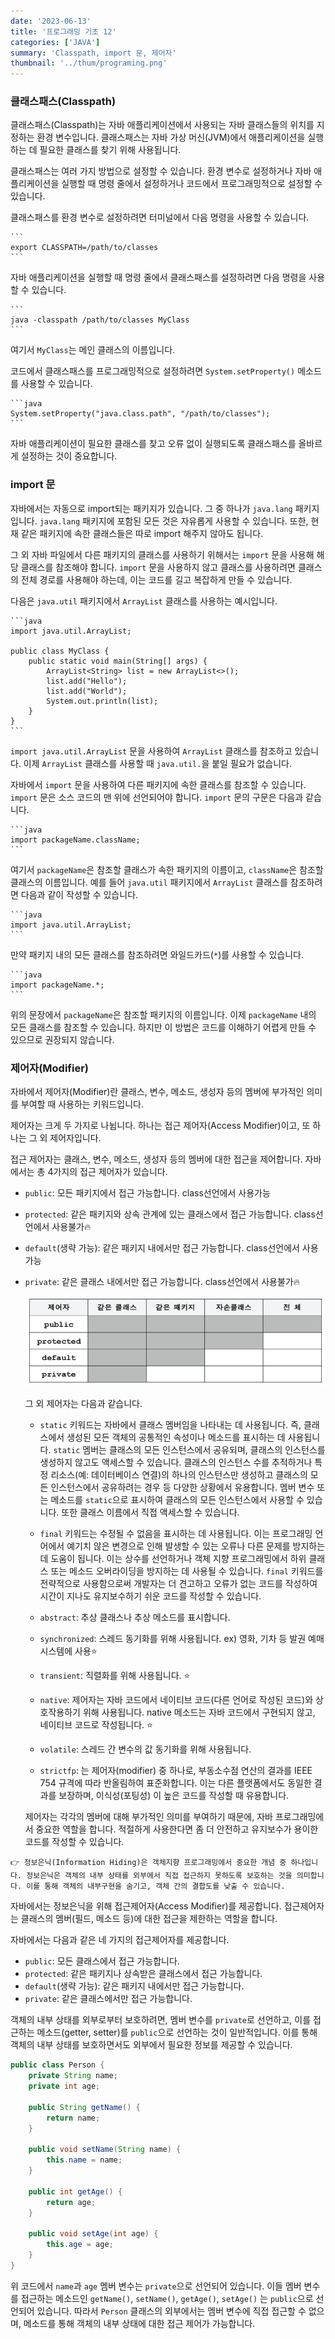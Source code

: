 ```yaml
---
date: '2023-06-13'
title: '프로그래밍 기초 12'
categories: ['JAVA']
summary: 'Classpath, import 문, 제어자'
thumbnail: '../thum/programing.png'
---
```


### 클래스패스(Classpath)

클래스패스(Classpath)는 자바 애플리케이션에서 사용되는 자바 클래스들의 위치를 지정하는 환경 변수입니다. 클래스패스는 자바 가상 머신(JVM)에서 애플리케이션을 실행하는 데 필요한 클래스를 찾기 위해
사용됩니다.

클래스패스는 여러 가지 방법으로 설정할 수 있습니다. 환경 변수로 설정하거나 자바 애플리케이션을 실행할 때 명령 줄에서 설정하거나 코드에서 프로그래밍적으로 설정할 수 있습니다.

클래스패스를 환경 변수로 설정하려면 터미널에서 다음 명령을 사용할 수 있습니다.

    ```
    export CLASSPATH=/path/to/classes
    ```

자바 애플리케이션을 실행할 때 명령 줄에서 클래스패스를 설정하려면 다음 명령을 사용할 수 있습니다.

    ```
    java -classpath /path/to/classes MyClass
    ```

여기서 `MyClass`는 메인 클래스의 이름입니다.

코드에서 클래스패스를 프로그래밍적으로 설정하려면 `System.setProperty()` 메소드를 사용할 수 있습니다.

    ```java
    System.setProperty("java.class.path", "/path/to/classes");
    ```

자바 애플리케이션이 필요한 클래스를 찾고 오류 없이 실행되도록 클래스패스를 올바르게 설정하는 것이 중요합니다.

### import 문

자바에서는 자동으로 import되는 패키지가 있습니다. 그 중 하나가 `java.lang` 패키지입니다. `java.lang` 패키지에 포함된 모든 것은 자유롭게 사용할 수 있습니다. 또한, 현재 같은 패키지에 속한
클래스들은 따로 import 해주지 않아도 됩니다.

그 외 자바 파일에서 다른 패키지의 클래스를 사용하기 위해서는 `import` 문을 사용해 해당 클래스를 참조해야 합니다. `import` 문을 사용하지 않고 클래스를 사용하려면 클래스의 전체 경로를 사용해야
하는데, 이는 코드를 길고 복잡하게 만들 수 있습니다.

다음은 `java.util` 패키지에서 `ArrayList` 클래스를 사용하는 예시입니다.

    ```java
    import java.util.ArrayList;
    
    public class MyClass {
        public static void main(String[] args) {
            ArrayList<String> list = new ArrayList<>();
            list.add("Hello");
            list.add("World");
            System.out.println(list);
        }
    }
    ```

`import java.util.ArrayList` 문을 사용하여 `ArrayList` 클래스를 참조하고 있습니다. 이제 `ArrayList` 클래스를 사용할 때 `java.util.`을 붙일 필요가 없습니다.

자바에서 `import` 문을 사용하여 다른 패키지에 속한 클래스를 참조할 수 있습니다. `import` 문은 소스 코드의 맨 위에 선언되어야 합니다. `import` 문의 구문은 다음과 같습니다.

    ```java
    import packageName.className;
    ```

여기서 `packageName`은 참조할 클래스가 속한 패키지의 이름이고, `className`은 참조할 클래스의 이름입니다. 예를 들어 `java.util` 패키지에서 `ArrayList` 클래스를 참조하려면
다음과 같이 작성할 수 있습니다.

    ```java
    import java.util.ArrayList;
    ```

만약 패키지 내의 모든 클래스를 참조하려면 와일드카드(`*`)를 사용할 수 있습니다.

    ```java
    import packageName.*;
    ```

위의 문장에서 `packageName`은 참조할 패키지의 이름입니다. 이제 `packageName` 내의 모든 클래스를 참조할 수 있습니다. 하지만 이 방법은 코드를 이해하기 어렵게 만들 수 있으므로 권장되지
않습니다.

### 제어자(Modifier)

자바에서 제어자(Modifier)란 클래스, 변수, 메소드, 생성자 등의 멤버에 부가적인 의미를 부여할 때 사용하는 키워드입니다.

제어자는 크게 두 가지로 나뉩니다. 하나는 접근 제어자(Access Modifier)이고, 또 하나는 그 외 제어자입니다.

접근 제어자는 클래스, 변수, 메소드, 생성자 등의 멤버에 대한 접근을 제어합니다. 자바에서는 총 4가지의 접근 제어자가 있습니다.

- `public`: 모든 패키지에서 접근 가능합니다. class선언에서 사용가능
- `protected`: 같은 패키지와 상속 관계에 있는 클래스에서 접근 가능합니다. class선언에서 사용불가🔥
- `default`(생략 가능): 같은 패키지 내에서만 접근 가능합니다. class선언에서 사용가능
- `private`: 같은 클래스 내에서만 접근 가능합니다. class선언에서 사용불가🔥

  ![img_4.png](img_4.png)

  그 외 제어자는 다음과 같습니다.

    - `static` 키워드는 자바에서 클래스 멤버임을 나타내는 데 사용됩니다. 즉, 클래스에서 생성된 모든 객체의 공통적인 속성이나 메소드를 표시하는 데 사용됩니다. `static` 멤버는 클래스의 모든
      인스턴스에서 공유되며, 클래스의 인스턴스를 생성하지 않고도 액세스할 수 있습니다. 클래스의 인스턴스 수를 추적하거나 특정 리소스(예: 데이터베이스 연결)의 하나의 인스턴스만 생성하고 클래스의 모든
      인스턴스에서 공유하려는 경우 등 다양한 상황에서 유용합니다. 멤버 변수 또는 메소드를 `static`으로 표시하여 클래스의 모든 인스턴스에서 사용할 수 있습니다. 또한 클래스 이름에서 직접 액세스할 수
      있습니다.

    - `final` 키워드는 수정될 수 없음을 표시하는 데 사용됩니다. 이는 프로그래밍 언어에서 예기치 않은 변경으로 인해 발생할 수 있는 오류나 다른 문제를 방지하는 데 도움이 됩니다. 이는 상수를 선언하거나
      객체 지향 프로그래밍에서 하위 클래스 또는 메소드 오버라이딩을 방지하는 데 사용될 수 있습니다. `final` 키워드를 전략적으로 사용함으로써 개발자는 더 견고하고 오류가 없는 코드를 작성하여 시간이
      지나도 유지보수하기 쉬운 코드를 작성할 수 있습니다.

    - `abstract`: 추상 클래스나 추상 메소드를 표시합니다.
    - `synchronized`: 스레드 동기화를 위해 사용됩니다. ex) 영화, 기차 등 발권 예매 시스템에 사용⭐️
    - `transient`: 직렬화를 위해 사용됩니다. ⭐️
    - `native`: 제어자는 자바 코드에서 네이티브 코드(다른 언어로 작성된 코드)와 상호작용하기 위해 사용됩니다. native 메소드는 자바 코드에서 구현되지 않고, 네이티브 코드로 작성됩니다. ⭐️
    - `volatile`: 스레드 간 변수의 값 동기화를 위해 사용됩니다.
    - `strictfp`: 는 제어자(modifier) 중 하나로, 부동소수점 연산의 결과를 IEEE 754 규격에 따라 반올림하여 표준화합니다. 이는 다른 플랫폼에서도 동일한 결과를 보장하며, 이식성(포팅성)
      이 높은 코드를 작성할 때 유용합니다.

  제어자는 각각의 멤버에 대해 부가적인 의미를 부여하기 때문에, 자바 프로그래밍에서 중요한 역할을 합니다. 적절하게 사용한다면 좀 더 안전하고 유지보수가 용이한 코드를 작성할 수 있습니다.

<aside>

    👉 정보은닉(Information Hiding)은 객체지향 프로그래밍에서 중요한 개념 중 하나입니다. 정보은닉은 객체의 내부 상태를 외부에서 직접 접근하지 못하도록 보호하는 것을 의미합니다. 이를 통해 객체의 내부구현을 숨기고, 객체 간의 결합도를 낮출 수 있습니다.

</aside>


자바에서는 정보은닉을 위해 접근제어자(Access Modifier)를 제공합니다. 접근제어자는 클래스의 멤버(필드, 메소드 등)에 대한 접근을 제한하는 역할을 합니다.

자바에서는 다음과 같은 네 가지의 접근제어자를 제공합니다.

- `public`: 모든 클래스에서 접근 가능합니다.
- `protected`: 같은 패키지나 상속받은 클래스에서 접근 가능합니다.
- `default`(생략 가능): 같은 패키지 내에서만 접근 가능합니다.
- `private`: 같은 클래스에서만 접근 가능합니다.

객체의 내부 상태를 외부로부터 보호하려면, 멤버 변수를 `private`로 선언하고, 이를 접근하는 메소드(getter, setter)를 `public`으로 선언하는 것이 일반적입니다. 이를 통해 객체의 내부 상태를
보호하면서도 외부에서 필요한 정보를 제공할 수 있습니다.

```java
public class Person {
    private String name;
    private int age;

    public String getName() {
        return name;
    }

    public void setName(String name) {
        this.name = name;
    }

    public int getAge() {
        return age;
    }

    public void setAge(int age) {
        this.age = age;
    }
}
```

위 코드에서 `name`과 `age` 멤버 변수는 `private`으로 선언되어 있습니다. 이들 멤버 변수를 접근하는 메소드인 `getName()`, `setName()`, `getAge()`, `setAge()`
는 `public`으로 선언되어 있습니다. 따라서 `Person` 클래스의 외부에서는 멤버 변수에 직접 접근할 수 없으며, 메소드를 통해 객체의 내부 상태에 대한 접근 제어가 가능합니다.